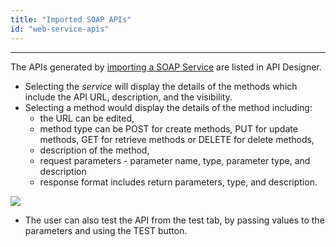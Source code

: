 ```yaml
---
title: "Imported SOAP APIs"
id: "web-service-apis"
---
```

---

The APIs generated by [importing a SOAP Service](/learn/app-development/services/web-services/web-services/) are listed in API Designer.

- Selecting the _service_ will display the details of the methods which include the API URL, description, and the visibility.
- Selecting a method would display the details of the method including:
    - the URL can be edited,
    - method type can be POST for create methods, PUT for update methods, GET for retrieve methods or DELETE for delete methods,
    - description of the method,
    - request parameters - parameter name, type, parameter type, and description
    - response format includes return parameters, type, and description.

[![](/learn/assets/API_soap.png)](/learn/assets/API_soap.png)

- The user can also test the API from the test tab, by passing values to the parameters and using the TEST button.


